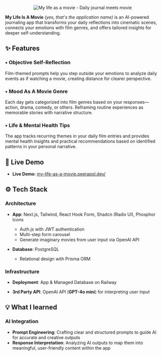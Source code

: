 <p align="center">
    <img src="https://ik.imagekit.io/freelanceman/github/mlam-readme-header.png?updatedAt=1756222222220" alt="My life as a movie - Daily journal meets movie" />
</p>

**My Life Is A Movie** _(yes, that's the application name)_ is an AI-powered journaling app that transforms your daily reflections into cinematic scenes, connects your emotions with film genres, and offers tailored insights for deeper self-understanding.

## ✨ Features

### • Objective Self-Reflection
Film-themed prompts help you step outside your emotions to analyze daily events as if watching a movie, creating distance for clearer perspective.

### • Mood As A Movie Genre
Each day gets categorized into film genres based on your responses—action, drama, comedy, or others. Reframing routine experiences as memorable stories with narrative structure.

### • Life & Mental Health Tips
The app tracks recurring themes in your daily film entries and provides mental health insights and practical recommendations based on identified patterns in your personal narrative.

## 📱 Live Demo
-  **Live Demo**: [my-life-as-a-movie.peerapol.dev/](https://my-life-as-a-movie.peerapol.dev/)

## ⚙️ Tech Stack

### Architecture
- **App**: Next.js, Tailwind, React Hook Form, Shadcn (Radix UI), Phosphor Icons  
  - Auth.js with JWT authentication  
  - Multi-step form carousel  
  - Generate imaginary movies from user input via OpenAI API  

- **Database**: PostgreSQL  
  - Relational design with Prisma ORM  

### Infrastructure
- **Deployment**: App & Managed Database on Railway  

- **3rd Party API**: OpenAI API (**GPT-4o mini**) for interpreting user input  

## 💡 What I learned

### AI Integration
- **Prompt Engineering**: Crafting clear and structured prompts to guide AI for accurate and creative outputs  
- **Response Interpretation**: Analyzing AI outputs to map them into meaningful, user-friendly content within the app
